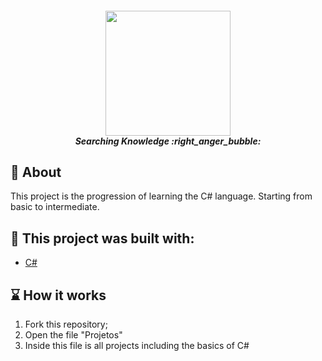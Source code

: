 <h5 align="center">
  <img src="https://user-images.githubusercontent.com/87877576/134433365-00ed8daa-ede1-4b38-bbc6-adc0fd319ea1.png" width="200" /><br>
  <b>Searching Knowledge</b> :right_anger_bubble:
</h5>


<!-- <p align="center">
  <img alt="License" src="https://img.shields.io/badge/license-MIT-brightgreen">
  <img alt="CI Badge" src="https://github.com/pferreirafabricio/php-pirateCave/actions/workflows/php.yml/badge.svg">
</p> -->

## :open_book: About 
This project is the progression of learning the C# language. Starting from basic to intermediate.


## :bricks: This project was built with:

- [C#](https://docs.microsoft.com/pt-br/dotnet/csharp/)
 
## :hourglass: How it works
 1. Fork this repository;
 2. Open the file "Projetos"
 3. Inside this file is all projects including the basics of C#
 
 

